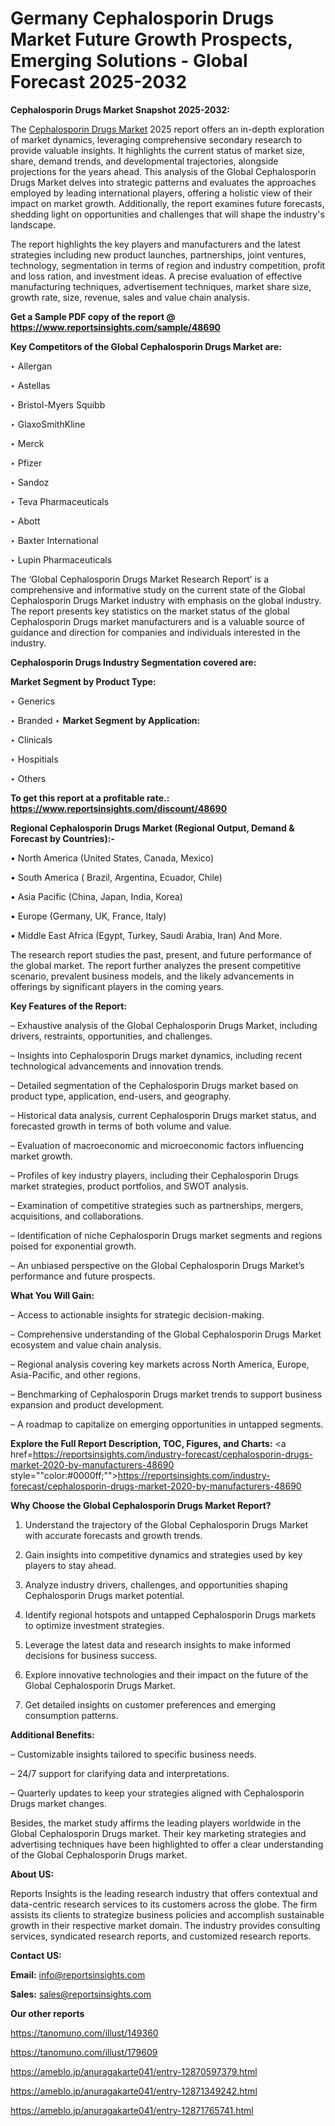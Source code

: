 # Germany Cephalosporin Drugs Market Future Growth Prospects, Emerging Solutions - Global Forecast 2025-2032

<strong>Cephalosporin Drugs Market Snapshot 2025-2032:</strong>

The <a href=https://www.reportsinsights.com/sample/48690>Cephalosporin Drugs Market</a> 2025 report offers an in-depth exploration of market dynamics, leveraging comprehensive secondary research to provide valuable insights. It highlights the current status of market size, share, demand trends, and developmental trajectories, alongside projections for the years ahead. This analysis of the Global Cephalosporin Drugs Market delves into strategic patterns and evaluates the approaches employed by leading international players, offering a holistic view of their impact on market growth. Additionally, the report examines future forecasts, shedding light on opportunities and challenges that will shape the industry's landscape.

The report highlights the key players and manufacturers and the latest strategies including new product launches, partnerships, joint ventures, technology, segmentation in terms of region and industry competition, profit and loss ration, and investment ideas. A precise evaluation of effective manufacturing techniques, advertisement techniques, market share size, growth rate, size, revenue, sales and value chain analysis.

<strong>Get a Sample PDF copy of the report @ <a href=https://www.reportsinsights.com/sample/48690 style=color:#0000ff;>https://www.reportsinsights.com/sample/48690</a></strong>

<strong>Key Competitors of the Global Cephalosporin Drugs Market are:</strong>

‣ Allergan

‣ Astellas

‣ Bristol-Myers Squibb

‣ GlaxoSmithKline

‣ Merck

‣ Pfizer

‣ Sandoz

‣ Teva Pharmaceuticals

‣ Abott

‣ Baxter International

‣ Lupin Pharmaceuticals

The ‘Global Cephalosporin Drugs Market Research Report’ is a comprehensive and informative study on the current state of the Global Cephalosporin Drugs Market industry with emphasis on the global industry. The report presents key statistics on the market status of the global Cephalosporin Drugs market manufacturers and is a valuable source of guidance and direction for companies and individuals interested in the industry.

<strong>Cephalosporin Drugs Industry Segmentation covered are:</strong>

<strong>Market Segment by Product Type:</strong>

‣ Generics

‣ Branded
‣ 
<strong>Market Segment by Application:</strong>

‣ Clinicals

‣ Hospitials

‣ Others

<strong>To get this report at a profitable rate.: <a href=https://www.reportsinsights.com/discount/48690 style=color:#0000ff;>https://www.reportsinsights.com/discount/48690</a></strong>

<strong>Regional Cephalosporin Drugs Market (Regional Output, Demand &amp; Forecast by Countries):-</strong>

• North America (United States, Canada, Mexico)

• South America ( Brazil, Argentina, Ecuador, Chile)

• Asia Pacific (China, Japan, India, Korea)

• Europe (Germany, UK, France, Italy)

• Middle East Africa (Egypt, Turkey, Saudi Arabia, Iran) And More.

The research report studies the past, present, and future performance of the global market. The report further analyzes the present competitive scenario, prevalent business models, and the likely advancements in offerings by significant players in the coming years.

<strong>Key Features of the Report:</strong>

– Exhaustive analysis of the Global Cephalosporin Drugs Market, including drivers, restraints, opportunities, and challenges.

– Insights into Cephalosporin Drugs market dynamics, including recent technological advancements and innovation trends.

– Detailed segmentation of the Cephalosporin Drugs market based on product type, application, end-users, and geography.

– Historical data analysis, current Cephalosporin Drugs market status, and forecasted growth in terms of both volume and value.

– Evaluation of macroeconomic and microeconomic factors influencing market growth.

– Profiles of key industry players, including their Cephalosporin Drugs market strategies, product portfolios, and SWOT analysis.

– Examination of competitive strategies such as partnerships, mergers, acquisitions, and collaborations.

– Identification of niche Cephalosporin Drugs market segments and regions poised for exponential growth.

– An unbiased perspective on the Global Cephalosporin Drugs Market’s performance and future prospects.

<strong>What You Will Gain:</strong>

– Access to actionable insights for strategic decision-making.

– Comprehensive understanding of the Global Cephalosporin Drugs Market ecosystem and value chain analysis.

– Regional analysis covering key markets across North America, Europe, Asia-Pacific, and other regions.

– Benchmarking of Cephalosporin Drugs market trends to support business expansion and product development.

– A roadmap to capitalize on emerging opportunities in untapped segments.

<strong>Explore the Full Report Description, TOC, Figures, and Charts:</strong>
<a href=https://reportsinsights.com/industry-forecast/cephalosporin-drugs-market-2020-by-manufacturers-48690 style=""color:#0000ff;"">https://reportsinsights.com/industry-forecast/cephalosporin-drugs-market-2020-by-manufacturers-48690</a>

<strong>Why Choose the Global Cephalosporin Drugs Market Report?</strong>

1. Understand the trajectory of the Global Cephalosporin Drugs Market with accurate forecasts and growth trends.

2. Gain insights into competitive dynamics and strategies used by key players to stay ahead.

3. Analyze industry drivers, challenges, and opportunities shaping Cephalosporin Drugs market potential.

4. Identify regional hotspots and untapped Cephalosporin Drugs markets to optimize investment strategies.

5. Leverage the latest data and research insights to make informed decisions for business success.

6. Explore innovative technologies and their impact on the future of the Global Cephalosporin Drugs Market.

7. Get detailed insights on customer preferences and emerging consumption patterns.

<strong>Additional Benefits:</strong>

– Customizable insights tailored to specific business needs.

– 24/7 support for clarifying data and interpretations.

– Quarterly updates to keep your strategies aligned with Cephalosporin Drugs market changes.

Besides, the market study affirms the leading players worldwide in the Global Cephalosporin Drugs market. Their key marketing strategies and advertising techniques have been highlighted to offer a clear understanding of the Global Cephalosporin Drugs market.

<strong><strong>About US</strong>:</strong>

Reports Insights is the leading research industry that offers contextual and data-centric research services to its customers across the globe. The firm assists its clients to strategize business policies and accomplish sustainable growth in their respective market domain. The industry provides consulting services, syndicated research reports, and customized research reports.

<strong>Contact US:</strong>

<p class=><b>Email:</b> <a href=mailto:info@reportsinsights.com>info@reportsinsights.com</a></p>
<p class=><b>Sales:</b> <a href=mailto:sales@reportsinsights.com>sales@reportsinsights.com</a></p>

<strong>Our other reports</strong>

<a href=https://tanomuno.com/illust/149360>https://tanomuno.com/illust/149360</a>

<a href=https://tanomuno.com/illust/179609>https://tanomuno.com/illust/179609</a>

<a href=https://ameblo.jp/anuragakarte041/entry-12870597379.html>https://ameblo.jp/anuragakarte041/entry-12870597379.html</a>

<a href=https://ameblo.jp/anuragakarte041/entry-12871349242.html>https://ameblo.jp/anuragakarte041/entry-12871349242.html</a>

<a href=https://ameblo.jp/anuragakarte041/entry-12871765741.html>https://ameblo.jp/anuragakarte041/entry-12871765741.html</a>
